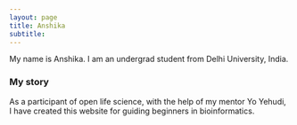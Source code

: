 ```yaml
---
layout: page
title: Anshika
subtitle: 
---
```


My name is Anshika. I am an undergrad student from Delhi University, India.

### My story

As a participant of open life science, with the help of my mentor Yo Yehudi, I have created this website for  guiding beginners in bioinformatics.
